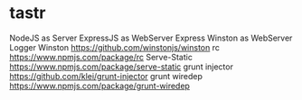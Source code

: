 # tastr

NodeJS as Server
ExpressJS as WebServer
Express Winston as WebServer Logger
Winston https://github.com/winstonjs/winston
rc https://www.npmjs.com/package/rc
Serve-Static https://www.npmjs.com/package/serve-static
grunt injector https://github.com/klei/grunt-injector
grunt wiredep https://www.npmjs.com/package/grunt-wiredep